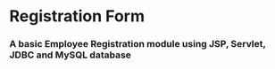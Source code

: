 # Registration Form
### A basic Employee Registration module using JSP, Servlet, JDBC and MySQL database
